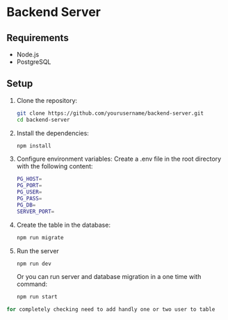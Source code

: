 # Backend Server

## Requirements
- Node.js
- PostgreSQL

## Setup

1. Clone the repository:
   ```bash
   git clone https://github.com/yourusername/backend-server.git
   cd backend-server

2. Install the dependencies:
   ```bash
   npm install

3. Configure environment variables: Create a .env file in the root directory with the following content:
    ```bash
    PG_HOST=
    PG_PORT=
    PG_USER=
    PG_PASS=
    PG_DB=
    SERVER_PORT=
    ```
4. Create the table in the database:
    ```bash
    npm run migrate
    ```

5. Run the server
    ```bash
    npm run dev
    ```
    Or you can run server and database migration in a one time with command:
    ```bash
    npm run start
    ```

```zsh
for completely checking need to add handly one or two user to table  
```